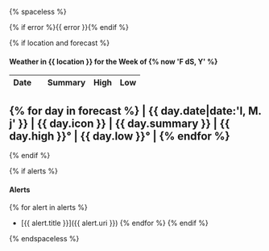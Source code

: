 {% spaceless %}

{% if error %}{{ error }}{% endif %}

{% if location and forecast %}

#### Weather in {{ location }} for the Week of {% now 'F dS, Y' %}

| Date                          |                | Summary           | High            | Low            |
|:------------------------------|:---------------|:------------------|----------------:|---------------:|
{% for day in forecast %}
| {{ day.date|date:'l, M. j' }} | {{ day.icon }} | {{ day.summary }} | {{ day.high }}° | {{ day.low }}° |
{% endfor %}
---

{% endif %}

{% if alerts %}
#### Alerts
{% for alert in alerts %}
- [{{ alert.title }}]({{ alert.uri }})
{% endfor %}
{% endif %}

{% endspaceless %}